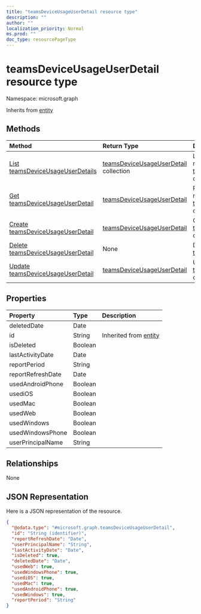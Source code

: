 ```yaml
---
title: "teamsDeviceUsageUserDetail resource type"
description: ""
author: ""
localization_priority: Normal
ms.prod: ""
doc_type: resourcePageType
---
```


# teamsDeviceUsageUserDetail resource type


Namespace: microsoft.graph




Inherits from [entity](../resources/entity.md)

## Methods
|Method|Return Type|Description|
|:---|:---|:---|
|[List teamsDeviceUsageUserDetails](../api/teamsdeviceusageuserdetail-list.md)|[teamsDeviceUsageUserDetail](../resources/teamsdeviceusageuserdetail.md) collection|List properties and relationships of the [teamsDeviceUsageUserDetail](../resources/teamsdeviceusageuserdetail.md) objects.|
|[Get teamsDeviceUsageUserDetail](../api/teamsdeviceusageuserdetail-get.md)|[teamsDeviceUsageUserDetail](../resources/teamsdeviceusageuserdetail.md)|Read properties and relationships of the [teamsDeviceUsageUserDetail](../resources/teamsdeviceusageuserdetail.md) object.|
|[Create teamsDeviceUsageUserDetail](../api/teamsdeviceusageuserdetail-create.md)|[teamsDeviceUsageUserDetail](../resources/teamsdeviceusageuserdetail.md)|Create a new [teamsDeviceUsageUserDetail](../resources/teamsdeviceusageuserdetail.md) object.|
|[Delete teamsDeviceUsageUserDetail](../api/teamsdeviceusageuserdetail-delete.md)|None|Deletes a [teamsDeviceUsageUserDetail](../resources/teamsdeviceusageuserdetail.md).|
|[Update teamsDeviceUsageUserDetail](../api/teamsdeviceusageuserdetail-update.md)|[teamsDeviceUsageUserDetail](../resources/teamsdeviceusageuserdetail.md)|Update the properties of a [teamsDeviceUsageUserDetail](../resources/teamsdeviceusageuserdetail.md) object.|

## Properties
|Property|Type|Description|
|:---|:---|:---|
|deletedDate|Date||
|id|String| Inherited from [entity](../resources/entity.md)|
|isDeleted|Boolean||
|lastActivityDate|Date||
|reportPeriod|String||
|reportRefreshDate|Date||
|usedAndroidPhone|Boolean||
|usediOS|Boolean||
|usedMac|Boolean||
|usedWeb|Boolean||
|usedWindows|Boolean||
|usedWindowsPhone|Boolean||
|userPrincipalName|String||

## Relationships
None

## JSON Representation
Here is a JSON representation of the resource.
<!-- {
  "blockType": "resource",
  "keyProperty": "id",
  "@odata.type": "microsoft.graph.teamsDeviceUsageUserDetail",
  "baseType": "microsoft.graph.entity",
  "openType": false
}
-->
``` json
{
  "@odata.type": "#microsoft.graph.teamsDeviceUsageUserDetail",
  "id": "String (identifier)",
  "reportRefreshDate": "Date",
  "userPrincipalName": "String",
  "lastActivityDate": "Date",
  "isDeleted": true,
  "deletedDate": "Date",
  "usedWeb": true,
  "usedWindowsPhone": true,
  "usediOS": true,
  "usedMac": true,
  "usedAndroidPhone": true,
  "usedWindows": true,
  "reportPeriod": "String"
}
```

